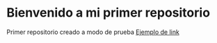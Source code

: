 # Bienvenido a mi primer repositorio
Primer repositorio creado a modo de prueba
[Ejemplo de link](https://www.google.es/)
